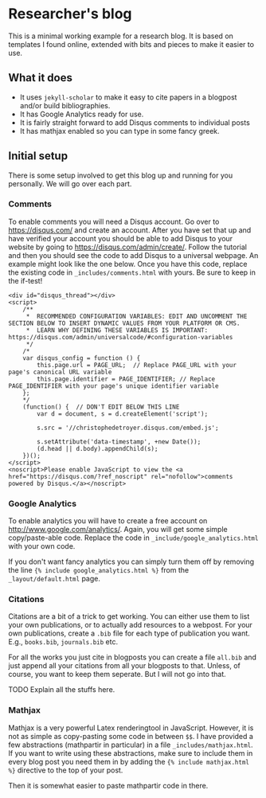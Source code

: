 # Researcher's blog

This is a minimal working example for a research blog. It is based on templates
I found online, extended with bits and pieces to make it easier to use.

## What it does

 - It uses `jekyll-scholar` to make it easy to cite papers in a blogpost and/or build bibliographies.
 - It has Google Analytics ready for use.
 - It is fairly straight forward to add Disqus comments to individual posts
 - It has mathjax enabled so you can type in some fancy greek.

## Initial setup

There is some setup involved to get this blog up and running for you
personally. We will go over each part.

### Comments

To enable comments you will need a Disqus account. Go over to
https://disqus.com/ and create an account. After you have set that up and have
verified your account you should be able to add Disqus to your website by going
to https://disqus.com/admin/create/. Follow the tutorial and then you should see
the code to add Disqus to a universal webpage. An example might look like the
one below. Once you have this code, replace the existing code in
`_includes/comments.html` with yours. Be sure to keep in the if-test!


```
<div id="disqus_thread"></div>
<script>
    /**
     *  RECOMMENDED CONFIGURATION VARIABLES: EDIT AND UNCOMMENT THE SECTION BELOW TO INSERT DYNAMIC VALUES FROM YOUR PLATFORM OR CMS.
     *  LEARN WHY DEFINING THESE VARIABLES IS IMPORTANT: https://disqus.com/admin/universalcode/#configuration-variables
     */
    /*
    var disqus_config = function () {
        this.page.url = PAGE_URL;  // Replace PAGE_URL with your page's canonical URL variable
        this.page.identifier = PAGE_IDENTIFIER; // Replace PAGE_IDENTIFIER with your page's unique identifier variable
    };
    */
    (function() {  // DON'T EDIT BELOW THIS LINE
        var d = document, s = d.createElement('script');
        
        s.src = '//christophedetroyer.disqus.com/embed.js';
        
        s.setAttribute('data-timestamp', +new Date());
        (d.head || d.body).appendChild(s);
    })();
</script>
<noscript>Please enable JavaScript to view the <a href="https://disqus.com/?ref_noscript" rel="nofollow">comments powered by Disqus.</a></noscript>
```

### Google Analytics

To enable analytics you will have to create a free account on
http://www.google.com/analytics/. Again, you will get some simple
copy/paste-able code. Replace the code in `_include/google_analytics.html` with
your own code.

If you don't want fancy analytics you can simply turn them off by removing the
line `{% include google_analytics.html %}` from the `_layout/default.html` page.


### Citations

Citations are a bit of a trick to get working. You can either use them to list
your own publications, or to actually add resources to a webpost. For your own
publications, create a `.bib` file for each type of publication you want. E.g.,
`books.bib`, `journals.bib` etc.

For all the works you just cite in blogposts you can create a file `all.bib` and
just append all your citations from all your blogposts to that. Unless, of
course, you want to keep them seperate. But I will not go into that.

TODO Explain all the stuffs here.

### Mathjax

Mathjax is a very powerful Latex renderingtool in JavaScript. However, it is not
as simple as copy-pasting some code in between `$$`. I have provided a few
abstractions (mathpartir in particular) in a file `_includes/mathjax.html`. If
you want to write using these abstractions, make sure to include them in every
blog post you need them in by adding the `{% include mathjax.html %}` directive
to the top of your post.

Then it is somewhat easier to paste mathpartir code in there.
